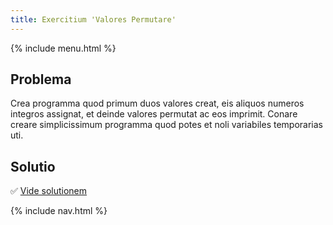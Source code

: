 ```yaml
---
title: Exercitium 'Valores Permutare'
---
```


{% include menu.html %}

## Problema

Crea programma quod primum duos valores creat, eis aliquos numeros integros assignat, et deinde valores permutat ac eos imprimit. Conare creare simplicissimum programma quod potes et noli variabiles temporarias uti.

## Solutio

✅ [Vide solutionem](solution)

{% include nav.html %}